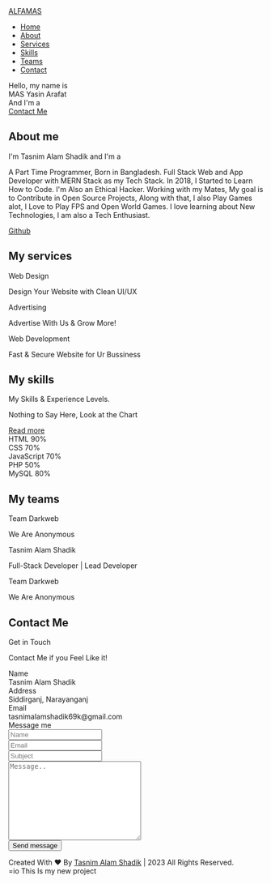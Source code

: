 <!DOCTYPE html>
<html lang="en">
<head>
<meta charset="UTF-8">
<meta name="viewport" content="width=device-width, initial-scale=1.0">
<title>Portfolio - MAS Yasin Arafat </title>
<link rel="stylesheet" href="style.css">
<link rel="stylesheet" href="https://cdnjs.cloudflare.com/ajax/libs/font-awesome/5.15.3/css/all.min.css" />
<script src="https://code.jquery.com/jquery-3.5.1.min.js" type="adfccffb3034a7c313a18be2-text/javascript"></script>
<script src="https://cdnjs.cloudflare.com/ajax/libs/typed.js/2.0.11/typed.min.js" type="adfccffb3034a7c313a18be2-text/javascript"></script>
<script src="https://cdnjs.cloudflare.com/ajax/libs/waypoints/4.0.1/jquery.waypoints.min.js" type="adfccffb3034a7c313a18be2-text/javascript"></script>
<script src="https://cdnjs.cloudflare.com/ajax/libs/OwlCarousel2/2.3.4/owl.carousel.min.js" type="adfccffb3034a7c313a18be2-text/javascript"></script>
<link rel="stylesheet" href="https://cdnjs.cloudflare.com/ajax/libs/OwlCarousel2/2.3.4/assets/owl.carousel.min.css" />
</head>
<body>
<div class="scroll-up-btn">
<i class="fas fa-angle-up"></i>
</div>
<nav class="navbar">
<div class="max-width">

<div class="logo"><a href="#">ALFA<span>MAS</span></a></div>

<ul class="menu">
<li><a href="#home" class="menu-btn">Home</a></li>
<li><a href="#about" class="menu-btn">About</a></li>
<li><a href="#services" class="menu-btn">Services</a></li>
<li><a href="#skills" class="menu-btn">Skills</a></li>
<li><a href="#teams" class="menu-btn">Teams</a></li>
<li><a href="#contact" class="menu-btn">Contact</a></li>
</ul>
<div class="menu-btn">
<i class="fas fa-bars"></i>
</div>
</div>
</nav>

<section class="home" id="home">
<div class="max-width">
<div class="home-content">
<div class="text-1">Hello, my name is</div>
<div class="text-2">MAS Yasin Arafat</div>
<div class="text-3">And I'm a <span class="typing"></span></div>
<a href="#contact">Contact Me</a>
</div>
</div>
</section>

<section class="about" id="about">
<div class="max-width">
<h2 class="title">About me</h2>
<div class="about-content">
<div class="column left">
<img src="Mr. Ex.png" alt="">
</div>
<div class="column right">
<div class="text">I'm Tasnim Alam Shadik and I'm a <span class="typing-2"></span></div>
<p>A Part Time Programmer, Born in Bangladesh. Full Stack Web and App Developer with MERN Stack as my Tech Stack.
In 2018, I Started to Learn How to Code. I'm Also an Ethical Hacker. Working with my Mates, My goal is to Contribute in Open Source Projects,
Along with that, I also Play Games alot, I Love to Play FPS and Open World Games.
I love learning about New Technologies, I am also a Tech Enthusiast.</p>
<a href="https://www.github.com/dev-tasnimalamshadik69k/">Github</a>
</div>
</div>
</div>
</section>

<section class="services" id="services">
<div class="max-width">
<h2 class="title">My services</h2>
<div class="serv-content">
<div class="card">
<div class="box">
<i class="fas fa-paint-brush"></i>
<div class="text">Web Design</div>
<p>Design Your Website with Clean UI/UX</p>
</div>
</div>
<div class="card">
<div class="box">
<i class="fas fa-chart-line"></i>
<div class="text">Advertising</div>
<p>Advertise With Us & Grow More!</p>
</div>
</div>
<div class="card">
<div class="box">
<i class="fas fa-code"></i>
<div class="text">Web Development</div>
<p>Fast & Secure Website for Ur Bussiness</p>
</div>
</div>
</div>
</div>
</div>
</section>

<section class="skills" id="skills">
<div class="max-width">
<h2 class="title">My skills</h2>
<div class="skills-content">
<div class="column left">
<div class="text">My Skills & Experience Levels.</div>
<p>Nothing to Say Here,
Look at the Chart
</p>
<a href="#">Read more</a>
</div>
<div class="column right">
<div class="bars">
<div class="info">
<span>HTML</span>
<span>90%</span>
</div>
<div class="line html"></div>
</div>
<div class="bars">
<div class="info">
<span>CSS</span>
<span>70%</span>
</div>
<div class="line css"></div>
</div>
<div class="bars">
<div class="info">
<span>JavaScript</span>
<span>70%</span>
</div>
<div class="line js"></div>
</div>
<div class="bars">
<div class="info">
<span>PHP</span>
<span>50%</span>
</div>
<div class="line php"></div>
</div>
<div class="bars">
<div class="info">
<span>MySQL</span>
<span>80%</span>
</div>
<div class="line mysql"></div>
</div>
</div>
</div>
</div>
</section>

<section class="teams" id="teams">
<div class="max-width">
<h2 class="title">My teams</h2>
<div class="carousel owl-carousel">
<div class="card">
<div class="box">
<img src="team.darkweb.jpg" alt="">
<div class="text">Team Darkweb</div>
<p>We Are Anonymous</p>
</div>
</div>
<div class="card">
<div class="box">
<img src="316535145_863840064789453_9205238545665446369_n (1).jpg" alt="">
<div class="text">Tasnim Alam Shadik</div>
<p>Full-Stack Developer | Lead Developer</p>
</div>
</div>
<div class="card">
<div class="box">
<img src="team.darkweb.jpg" alt="">
<div class="text">Team Darkweb</div>
<p>We Are Anonymous</p>
</div>
</div>


</div>
</div>
</section>

<section class="contact" id="contact">
<div class="max-width">
<h2 class="title">Contact Me</h2>
<div class="contact-content">
<div class="column left">
<div class="text">Get in Touch</div>
<p>Contact Me if you Feel Like it!</p>
<div class="icons">
<div class="row">
<i class="fas fa-user"></i>
<div class="info">
<div class="head">Name</div>
<div class="sub-title">Tasnim Alam Shadik</div>
</div>
</div>
<div class="row">
<i class="fas fa-map-marker-alt"></i>
<div class="info">
<div class="head">Address</div>
<div class="sub-title">Siddirganj, Narayanganj</div>
</div>
</div>
<div class="row">
<i class="fas fa-envelope"></i>
<div class="info">
<div class="head">Email</div>
<div class="sub-title">tasnimalamshadik69k@gmail.com</div>
</div>
</div>
</div>
</div>
<div class="column right">
<div class="text">Message me</div>
<form action="#">
<div class="fields">
<div class="field name">
<input type="text" placeholder="Name" required>
</div>
<div class="field email">
<input type="email" placeholder="Email" required>
</div>
</div>
<div class="field">
<input type="text" placeholder="Subject" required>
</div>
<div class="field textarea">
<textarea cols="30" rows="10" placeholder="Message.." required></textarea>
</div>
<div class="button-area">
<button type="submit">Send message</button>
</div>
</form>
</div>
</div>
</div>
</section>

<footer>
<span>Created With ❤️ By <a href="https://www.fb.com/Shafin.0fficiaL.69k">Tasnim Alam Shadik</a> | <span class="far fa-copyright"></span> 2023 All Rights Reserved.</span>
</footer>
<script data-cfasync="false" src="/cdn-cgi/scripts/5c5dd728/cloudflare-static/email-decode.min.js"></script><script src="script.js" type="adfccffb3034a7c313a18be2-text/javascript"></script>
<script src="/cdn-cgi/scripts/7d0fa10a/cloudflare-static/rocket-loader.min.js" data-cf-settings="adfccffb3034a7c313a18be2-|49" defer=""></script></body>
</html>
=io
This Is my new project
